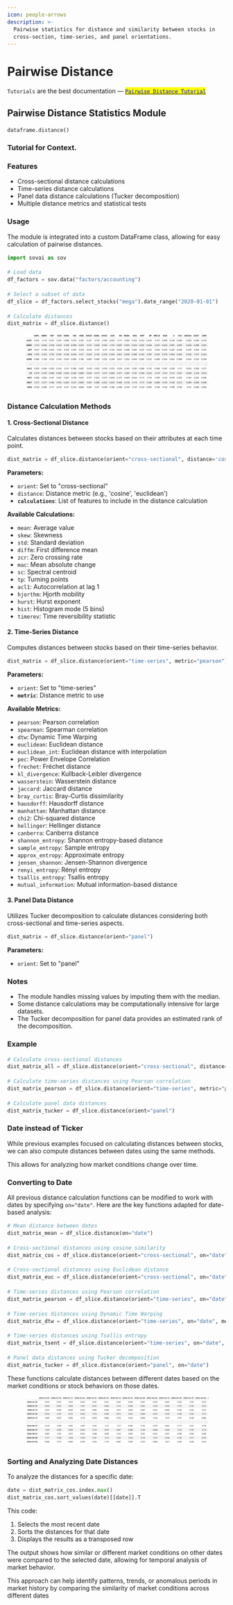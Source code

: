```yaml
---
icon: people-arrows
description: >-
  Pairwise statistics for distance and similarity between stocks in
  cross-section, time-series, and panel orientations.
---
```


# Pairwise Distance

`Tutorials` are the best documentation — [<mark style="color:blue;">`Pairwise Distance Tutorial`</mark>](https://colab.research.google.com/github/sovai-research/sovai-public/blob/main/notebooks/computational/Pairwise%20Distance.ipynb)

## Pairwise Distance Statistics Module

`dataframe.distance()`

### Tutorial for Context.

### Features

* Cross-sectional distance calculations
* Time-series distance calculations
* Panel data distance calculations (Tucker decomposition)
* Multiple distance metrics and statistical tests

### Usage

The module is integrated into a custom DataFrame class, allowing for easy calculation of pairwise distances.&#x20;

```python
import sovai as sov

# Load data
df_factors = sov.data("factors/accounting")

# Select a subset of data
df_slice = df_factors.select_stocks("mega").date_range("2020-01-01")

# Calculate distances
dist_matrix = df_slice.distance()
```

<figure><img src="../.gitbook/assets/pairwise_distance_1.png" alt=""><figcaption></figcaption></figure>

### Distance Calculation Methods

#### 1. Cross-Sectional Distance

Calculates distances between stocks based on their attributes at each time point.

```python
dist_matrix = df_slice.distance(orient="cross-sectional", distance='cosine', calculations=features)
```

**Parameters:**

* `orient`: Set to "cross-sectional"
* `distance`: Distance metric (e.g., 'cosine', 'euclidean')
* **`calculations`**: List of features to include in the distance calculation

**Available Calculations:**

* `mean`: Average value
* `skew`: Skewness
* `std`: Standard deviation
* `diffm`: First difference mean
* `zcr`: Zero crossing rate
* `mac`: Mean absolute change
* `sc`: Spectral centroid
* `tp`: Turning points
* `acl1`: Autocorrelation at lag 1
* `hjorthm`: Hjorth mobility
* `hurst`: Hurst exponent
* `hist`: Histogram mode (5 bins)
* `timerev`: Time reversibility statistic

#### 2. Time-Series Distance

Computes distances between stocks based on their time-series behavior.

```python
dist_matrix = df_slice.distance(orient="time-series", metric="pearson")
```

**Parameters:**

* `orient`: Set to "time-series"
* **`metric`**: Distance metric to use

**Available Metrics:**

* `pearson`: Pearson correlation
* `spearman`: Spearman correlation
* `dtw`: Dynamic Time Warping
* `euclidean`: Euclidean distance
* `euclidean_int`: Euclidean distance with interpolation
* `pec`: Power Envelope Correlation
* `frechet`: Fréchet distance
* `kl_divergence`: Kullback-Leibler divergence
* `wasserstein`: Wasserstein distance
* `jaccard`: Jaccard distance
* `bray_curtis`: Bray-Curtis dissimilarity
* `hausdorff`: Hausdorff distance
* `manhattan`: Manhattan distance
* `chi2`: Chi-squared distance
* `hellinger`: Hellinger distance
* `canberra`: Canberra distance
* `shannon_entropy`: Shannon entropy-based distance
* `sample_entropy`: Sample entropy
* `approx_entropy`: Approximate entropy
* `jensen_shannon`: Jensen-Shannon divergence
* `renyi_entropy`: Rényi entropy
* `tsallis_entropy`: Tsallis entropy
* `mutual_information`: Mutual information-based distance

#### 3. Panel Data Distance

Utilizes Tucker decomposition to calculate distances considering both cross-sectional and time-series aspects.

```python
dist_matrix = df_slice.distance(orient="panel")
```

**Parameters:**

* `orient`: Set to "panel"

### Notes

* The module handles missing values by imputing them with the median.
* Some distance calculations may be computationally intensive for large datasets.
* The Tucker decomposition for panel data provides an estimated rank of the decomposition.

### Example

```python
# Calculate cross-sectional distances
dist_matrix_all = df_slice.distance(orient="cross-sectional", distance='cosine', calculations=features)

# Calculate time-series distances using Pearson correlation
dist_matrix_pearson = df_slice.distance(orient="time-series", metric="pearson")

# Calculate panel data distances
dist_matrix_tucker = df_slice.distance(orient="panel")
```

### Date instead of Ticker

While previous examples focused on calculating distances between stocks, we can also compute distances between dates using the same methods.&#x20;

This allows for analyzing how market conditions change over time.

### Converting to Date

All previous distance calculation functions can be modified to work with dates by specifying `on="date"`. Here are the key functions adapted for date-based analysis:

```python
# Mean distance between dates
dist_matrix_mean = df_slice.distance(on="date")

# Cross-sectional distances using cosine similarity
dist_matrix_cos = df_slice.distance(orient="cross-sectional", on="date", distance='cosine', calculations=features)

# Cross-sectional distances using Euclidean distance
dist_matrix_euc = df_slice.distance(orient="cross-sectional", on="date", distance='euclidean', calculations=features)

# Time-series distances using Pearson correlation
dist_matrix_pearson = df_slice.distance(orient="time-series", on="date", metric="pearson")

# Time-series distances using Dynamic Time Warping
dist_matrix_dtw = df_slice.distance(orient="time-series", on="date", metric="dtw")

# Time-series distances using Tsallis entropy
dist_matrix_tsent = df_slice.distance(orient="time-series", on="date", metric="tsallis_entropy")

# Panel data distances using Tucker decomposition
dist_matrix_tucker = df_slice.distance(orient="panel", on="date")
```

These functions calculate distances between different dates based on the market conditions or stock behaviors on those dates.

<figure><img src="../.gitbook/assets/pairwise_distance_2.png" alt=""><figcaption></figcaption></figure>

### Sorting and Analyzing Date Distances

To analyze the distances for a specific date:

```python
date = dist_matrix_cos.index.max()
dist_matrix_cos.sort_values(date)[[date]].T
```

This code:

1. Selects the most recent date
2. Sorts the distances for that date
3. Displays the results as a transposed row

The output shows how similar or different market conditions on other dates were compared to the selected date, allowing for temporal analysis of market behavior.

This approach can help identify patterns, trends, or anomalous periods in market history by comparing the similarity of market conditions across different dates
